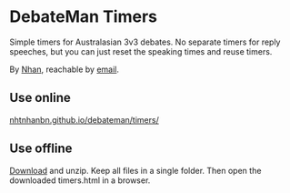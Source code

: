 # DebateMan Timers

Simple timers for Australasian 3v3 debates. No separate timers for reply speeches, but you can just reset the speaking times and reuse timers.

By [Nhan](https://nhtnhanbn.github.io), reachable by [email](mailto:nhtnhanbn@gmail.com).

## Use online

[nhtnhanbn.github.io/debateman/timers/](https://nhtnhanbn.github.io/debateman/timers/)

## Use offline

[Download](https://downgit.github.io/#/home?url=https://github.com/nhtnhanbn/debateman/tree/main/timers) and unzip. Keep all files in a single folder. Then open the downloaded timers.html in a browser.
